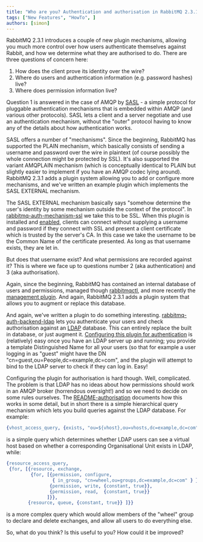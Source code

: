```yaml
---
title: "Who are you? Authentication and authorisation in RabbitMQ 2.3.1"
tags: ["New Features", "HowTo", ]
authors: [simon]
---
```


RabbitMQ 2.3.1 introduces a couple of new plugin mechanisms, allowing you much more control over how users authenticate themselves against Rabbit, and how we determine what they are authorised to do. There are three questions of concern here:

1. How does the client prove its identity over the wire?
1. Where do users and authentication information (e.g. password hashes) live?
1. Where does permission information live?

Question 1 is answered in the case of AMQP by [SASL](http://en.wikipedia.org/wiki/Simple_Authentication_and_Security_Layer) - a simple protocol for pluggable authentication mechanisms that is embedded within AMQP (and various other protocols). SASL lets a client and a server negotiate and use an authentication mechanism, without the "outer" protocol having to know any of the details about how authentication works.

SASL offers a number of "mechanisms". Since the beginning, RabbitMQ has supported the PLAIN mechanism, which basically consists of sending a username and password over the wire in plaintext (of course possibly the whole connection might be protected by SSL). It's also supported the variant AMQPLAIN mechanism (which is conceptually identical to PLAIN but slightly easier to implement if you have an AMQP codec lying around). RabbitMQ 2.3.1 adds a plugin system allowing you to add or configure more mechanisms, and we've written an example plugin which implements the SASL EXTERNAL mechanism.

<!-- truncate -->

The SASL EXTERNAL mechanism basically says "somehow determine the user's identity by some mechanism outside the context of the protocol". In [rabbitmq-auth-mechanism-ssl](https://www.rabbitmq.com/plugins.html#rabbitmq-auth-mechanism-ssl) we take this to be SSL. When this plugin is installed and [enabled](https://www.rabbitmq.com/authentication.html), clients can connect without supplying a username and password if they connect with SSL and present a client certificate which is trusted by the server's CA. In this case we take the username to be the Common Name of the certificate presented. As long as that username exists, they are let in.

But does that username exist? And what permissions are recorded against it? This is where we face up to questions number 2 (aka authentication) and 3 (aka authorisation).

Again, since the beginning, RabbitMQ has contained an internal database of users and permissions, managed though [rabbitmqctl](https://www.rabbitmq.com/man/rabbitmqctl.1.man.html), and more recently the [management plugin](https://www.rabbitmq.com/management.html). And again, RabbitMQ 2.3.1 adds a plugin system that allows you to augment or replace this database.

And again, we've written a plugin to do something interesting. [rabbitmq-auth-backend-ldap](https://www.rabbitmq.com/plugins.html#rabbitmq-auth-backend-ldap) lets you authenticate your users and check authorisation against an [LDAP](http://en.wikipedia.org/wiki/LDAP) database. This can entirely replace the built in database, or just augment it. [Configuring this plugin for authentication](http://hg.rabbitmq.com/rabbitmq-auth-backend-ldap/file/default/README) is (relatively) easy once you have an LDAP server up and running; you provide a template Distinguished Name for all your users (so that for example a user logging in as "guest" might have the DN "cn=guest,ou=People,dc=example,dc=com", and the plugin will attempt to bind to the LDAP server to check if they can log in. Easy!

Configuring the plugin for authorisation is hard though. Well, complicated. The problem is that LDAP has no ideas about how permissions should work in an AMQP broker (horrendous oversight!) and so we need to decide on some rules ourselves. The [README-authorisation](http://hg.rabbitmq.com/rabbitmq-auth-backend-ldap/file/default/README-authorisation) documents how this works in some detail, but in short there is a simple hierarchical query mechanism which lets you build queries against the LDAP database. For example:

```erlang
{vhost_access_query, {exists, "ou=${vhost},ou=vhosts,dc=example,dc=com"}}
```

is a simple query which determines whether LDAP users can see a virtual host based on whether a corresponding Organisational Unit exists in LDAP, while:

```erlang
{resource_access_query,
 {for, [{resource, exchange,
         {for, [{permission, configure,
                 { in_group, "cn=wheel,ou=groups,dc=example,dc=com" } },
                {permission, write, {constant, true}},
                {permission, read,  {constant, true}}
               ]}},
        {resource, queue, {constant, true}} ]}}
```

is a more complex query which would allow members of the "wheel" group to declare and delete exchanges, and allow all users to do everything else.

So, what do you think? Is this useful to you? How could it be improved?
